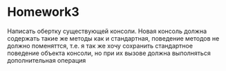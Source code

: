 # Homework3

Написать обертку существующей консоли. Новая консоль должна содержать такие же методы как и стандартная, поведение методов не должно поменяттся, т.е. я так же хочу сохранить стандартное поведение объекта консоли, но при их вызове должна выполняться дополнительная операция
